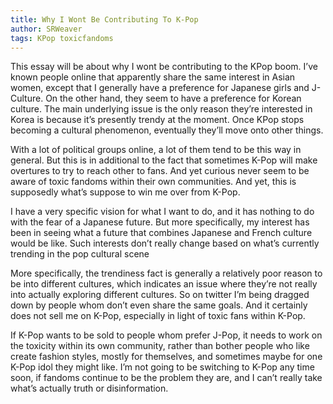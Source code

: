 ```yaml
---
title: Why I Wont Be Contributing To K-Pop
author: SRWeaver
tags: KPop toxicfandoms
---
```

This essay will be about why I wont be contributing to the KPop boom. I’ve known people online that apparently share the same interest in Asian women, except that I generally have a preference for Japanese girls and J-Culture. On the other hand, they seem to have a preference for Korean culture. The main underlying issue is the only reason they’re interested in Korea is because it’s presently trendy at the moment. Once KPop stops becoming a cultural phenomenon, eventually they’ll move onto other things.

With a lot of political groups online, a lot of them tend to be this way in general. But this is in additional to the fact that sometimes K-Pop will make overtures to try to reach other to fans. And yet curious never seem to be aware of toxic fandoms within their own communities. And yet, this is supposedly what’s suppose to win me over from K-Pop.

I have a very specific vision for what I want to do, and it has nothing to do with the fear of a Japanese future. But more specifically, my interest has been in seeing what a future that combines Japanese and French culture would be like. Such interests don’t really change based on what’s currently trending in the pop cultural scene

More specifically, the trendiness fact is generally a relatively poor reason to be into different cultures, which indicates an issue where they’re not really into actually exploring different cultures. So on twitter I’m being dragged down by people whom don’t even share the same goals. And it certainly does not sell me on K-Pop, especially in light of toxic fans within K-Pop.

If K-Pop wants to be sold to people whom prefer J-Pop, it needs to work on the toxicity within its own community, rather than bother people who like create fashion styles, mostly for themselves, and sometimes maybe for one K-Pop idol they might like. I’m not going to be switching to K-Pop any time soon, if fandoms continue to be the problem they are, and I can’t really take what’s actually truth or disinformation.
